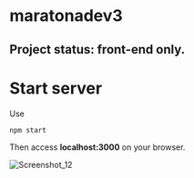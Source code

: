 # maratonadev3
## Project status: front-end only.
# Start server
Use
```
npm start
```
Then access **localhost:3000** on your browser.

![Screenshot_12](https://user-images.githubusercontent.com/47369865/75125967-8e421500-5696-11ea-942d-657b8363299d.png)
